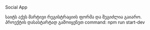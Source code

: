 Social App

საიტს აქვს მარტივი რეგისტრაციის ფორმა და შეგიძლია გაიარო.
პროექტის დასასტარტად გამოიყენეთ command: npm run start-dev

